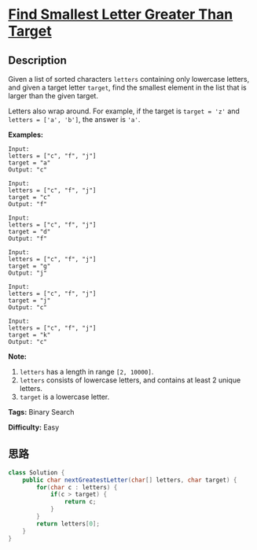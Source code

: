 # [Find Smallest Letter Greater Than Target][title]

## Description

Given a list of sorted characters `letters` containing only lowercase letters,
and given a target letter `target`, find the smallest element in the list that
is larger than the given target.

Letters also wrap around. For example, if the target is `target = 'z'` and
`letters = ['a', 'b']`, the answer is `'a'`.

**Examples:**  
            Input:    letters = ["c", "f", "j"]    target = "a"    Output: "c"        Input:    letters = ["c", "f", "j"]    target = "c"    Output: "f"        Input:    letters = ["c", "f", "j"]    target = "d"    Output: "f"        Input:    letters = ["c", "f", "j"]    target = "g"    Output: "j"        Input:    letters = ["c", "f", "j"]    target = "j"    Output: "c"        Input:    letters = ["c", "f", "j"]    target = "k"    Output: "c"    

**Note:**  

  1. `letters` has a length in range `[2, 10000]`.
  2. `letters` consists of lowercase letters, and contains at least 2 unique letters.
  3. `target` is a lowercase letter.


**Tags:** Binary Search

**Difficulty:** Easy

## 思路

``` java
class Solution {
    public char nextGreatestLetter(char[] letters, char target) {
        for(char c : letters) {
            if(c > target) {
                return c;
            }
        }
        return letters[0];
    }
}
```

[title]: https://leetcode.com/problems/find-smallest-letter-greater-than-target
